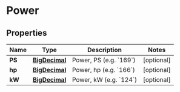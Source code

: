 
# Power

## Properties
Name | Type | Description | Notes
------------ | ------------- | ------------- | -------------
**PS** | [**BigDecimal**](BigDecimal.md) | Power, PS (e.g. &#x60;169&#x60;) |  [optional]
**hp** | [**BigDecimal**](BigDecimal.md) | Power, hp (e.g. &#x60;166&#x60;) |  [optional]
**kW** | [**BigDecimal**](BigDecimal.md) | Power, kW (e.g. &#x60;124&#x60;) |  [optional]



